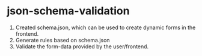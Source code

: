 # json-schema-validation

1. Created schema.json, which can be used to create dynamic forms in the frontend.
2. Generate rules based on schema.json
3. Validate the form-data provided by the user/frontend.
